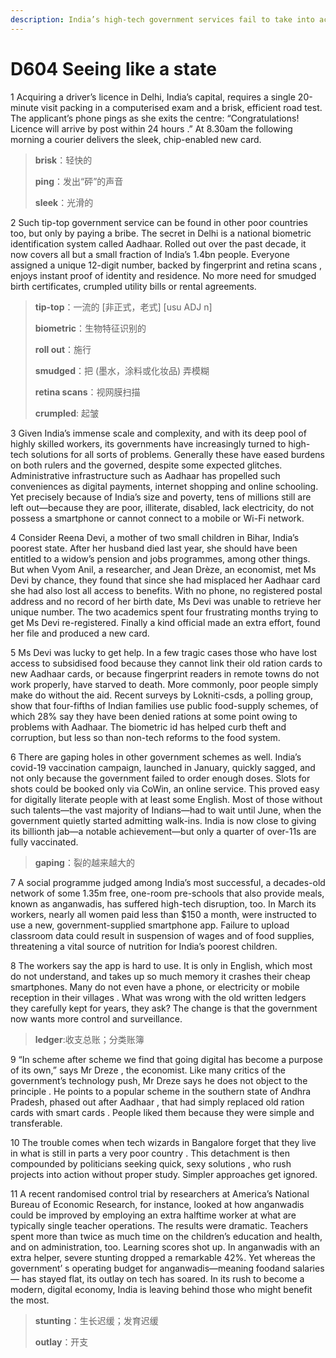 ```yaml
---
description: India’s high-tech government services fail to take into account the millions unable to access them
---
```


# D604 Seeing like a state
1 Acquiring a driver’s licence in Delhi, India’s capital, requires a single 20-minute visit packing in a computerised exam and a brisk, efficient road test. The applicant’s phone pings as she exits the centre: “Congratulations! Licence will arrive by post within 24 hours .” At 8.30am the following morning a courier delivers the sleek, chip-enabled new card.

> **brisk**：轻快的
>
> **ping**：发出“砰”的声音
>
> **sleek**：光滑的
>

2 Such tip-top government service can be found in other poor countries too, but only by paying a bribe. The secret in Delhi is a national biometric identification system called Aadhaar. Rolled out over the past decade, it now covers all but a small fraction of India’s 1.4bn people. Everyone assigned a unique 12-digit number, backed by fingerprint and retina scans , enjoys instant proof of identity and residence. No more need for smudged birth certificates, crumpled utility bills or rental agreements.

> **tip-top**：一流的 [非正式，老式] [usu ADJ n]
>
> **biometric**：生物特征识别的
>
> **roll out**：施行
>
> **smudged**：把 (墨水，涂料或化妆品) 弄模糊
>
> **retina scans**：视网膜扫描
>
> **crumpled**: 起皱
>

3 Given India’s immense scale and complexity, and with its deep pool of highly skilled workers, its governments have increasingly turned to high-tech solutions for all sorts of problems. Generally these have eased burdens on both rulers and the governed, despite some expected glitches. Administrative infrastructure such as Aadhaar has propelled such conveniences as digital payments, internet shopping and online schooling. Yet precisely because of India’s size and poverty, tens of millions still are left out—because they are poor, illiterate, disabled, lack electricity, do not possess a smartphone or cannot connect to a mobile or Wi-Fi network.

4 Consider Reena Devi, a mother of two small children in Bihar, India’s poorest state. After her husband died last year, she should have been entitled to a widow’s pension and jobs programmes, among other things. But when Vyom Anil, a researcher, and Jean Drèze, an economist, met Ms Devi by chance, they found that since she had misplaced her Aadhaar card she had also lost all access to benefits. With no phone, no registered postal address and no record of her birth date, Ms Devi was unable to retrieve her unique number. The two academics spent four frustrating months trying to get Ms Devi re-registered. Finally a kind official made an extra effort, found her file and produced a new card.

5 Ms Devi was lucky to get help. In a few tragic cases those who have lost access to subsidised food because they cannot link their old ration cards to new Aadhaar cards, or because fingerprint readers in remote towns do not work properly, have starved to death. More commonly, poor people simply make do without the aid. Recent surveys by Lokniti-csds, a polling group, show that four-fifths of Indian families use public food-supply schemes, of which 28% say they have been denied rations at some point owing to problems with Aadhaar. The biometric id has helped curb theft and corruption, but less so than non-tech reforms to the food system.

6 There are gaping holes in other government schemes as well. India’s covid-19 vaccination campaign, launched in January, quickly sagged, and not only because the government failed to order enough doses. Slots for shots could be booked only via CoWin, an online service. This proved easy for digitally literate people with at least some English. Most of those without such talents—the vast majority of Indians—had to wait until June, when the government quietly started admitting walk-ins. India is now close to giving its billionth jab—a notable achievement—but only a quarter of over-11s are fully vaccinated.

> **gaping**：裂的越来越大的
>

7 A social programme judged among India’s most successful, a decades-old network of some 1.35m free, one-room pre-schools that also provide meals, known as anganwadis, has suffered high-tech disruption, too. In March its workers, nearly all women paid less than $150 a month, were instructed to use a new, government-supplied smartphone app. Failure to upload classroom data could result in suspension of wages and of food supplies, threatening a vital source of nutrition for India’s poorest children.

8 The workers say the app is hard to use. It is only in English, which most do not understand, and takes up so much memory it crashes their cheap smartphones. Many do not even have a phone, or electricity or mobile reception in their villages . What was wrong with the old written ledgers they carefully kept for years, they ask? The change is that the government now wants more control and surveillance.

> **ledger**:收支总账；分类账簿
>

9 “In scheme after scheme we find that going digital has become a purpose of its own,” says Mr Dreze , the economist. Like many critics of the government’s technology push, Mr Dreze says he does not object to the principle . He points to a popular scheme in the southern state of Andhra Pradesh, phased out after Aadhaar , that had simply replaced old ration cards with smart cards . People liked them because they were simple and transferable.

10 The trouble comes when tech wizards in Bangalore forget that they live in what is still in parts a very poor country . This detachment is then compounded by politicians seeking quick, sexy solutions , who rush projects into action without proper study. Simpler approaches get ignored.

11 A recent randomised control trial by researchers at America’s National Bureau of Economic Research, for instance, looked at how anganwadis could be improved by employing an extra halftime worker at what are typically single teacher operations. The results were dramatic. Teachers spent more than twice as much time on the children’s education and health, and on administration, too. Learning scores shot up. In anganwadis with an extra helper, severe stunting dropped a remarkable 42%. Yet whereas the government’ s operating budget for anganwadis—meaning foodand salaries— has stayed flat, its outlay on tech has soared. In its rush to become a modern, digital economy, India is leaving behind those who might benefit the most.

> **stunting**：生长迟缓；发育迟缓
>
> **outlay**：开支
>

